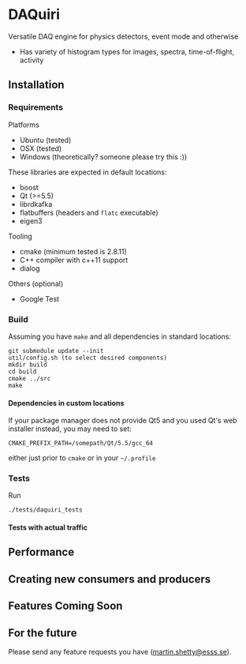 # DAQuiri
Versatile DAQ engine for physics detectors, event mode and otherwise

- Has variety of histogram types for images, spectra, time-of-flight, activity

## Installation

### Requirements

Platforms
- Ubuntu (tested)
- OSX (tested)
- Windows (theoretically? someone please try this :))

These libraries are expected in default locations:

- boost
- Qt  (>=5.5)
- librdkafka
- flatbuffers (headers and `flatc` executable)
- eigen3

Tooling
- cmake (minimum tested is 2.8.11)
- C++ compiler with c++11 support
- dialog

Others (optional)
- Google Test


### Build

Assuming you have `make` and all dependencies in standard locations:
```
git submodule update --init
util/config.sh (to select desired components)
mkdir build
cd build
cmake ../src
make
```

#### Dependencies in custom locations

If your package manager does not provide Qt5 and you used Qt's web installer instead, you may need to set:
```
CMAKE_PREFIX_PATH=/somepath/Qt/5.5/gcc_64
```
either just prior to `cmake` or in your `~/.profile`

### Tests

Run
```
./tests/daquiri_tests
```

#### Tests with actual traffic

## Performance

## Creating new consumers and producers

## Features Coming Soon

## For the future

Please send any feature requests you have (martin.shetty@esss.se).
